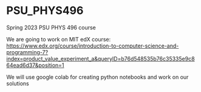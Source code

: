 # PSU_PHYS496
Spring 2023 PSU PHYS 496 course

We are going to work on MIT edX course: https://www.edx.org/course/introduction-to-computer-science-and-programming-7?index=product_value_experiment_a&queryID=b76d548535b76c35335e9c864ead6d37&position=1

We will use google colab for creating python notebooks and work on our solutions
